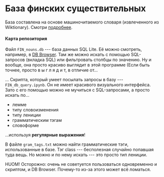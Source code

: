 # База финских существительных

База составлена на основе машиночитаемого словаря (извлеченного из Wiktionary). Смотри [подробнее](https://kaikki.org/index.html).

#### Карта репозитория
Файл `FIN_nouns.db` --- база данных SQL Lite. Её можно смотреть, например, в [DB Browser](https://sqlitebrowser.org/dl/). Там же можно искать с помощью SQL-запросов (вкладка SQL) или фильтровать столбцы по значению. Ну и вообще, она просто красиво выглядит в этой программе (Если быть точнее, просто   в ы г л я д и т, в отличие от...

... Скрипта, который умеет посылать запросы в базу --- `FIN_db_query.ipynb`. Он не имеет красивого визуального интерфейса. Зато с его помощью можно не мучиться с SQL-запросами, а просто искать по...

* лемме
* типу словоизменения
* типу лениции
* грамматическим тэгам
* словоформе

...используя **регулярные выражения**!

В файле `gram_tags.txt` можно найти грамматические тэги, использованные в базе. Тэг class --- бесполезная случайно попавшая туда вещь. Но можно и по нему искать --- это просто тип лениции. 

HUOM! Осторожно: очень не советуется пользоваться одновременно и скриптом, и DB Browser. Почему-то из-за этого может всё ломаться. 
